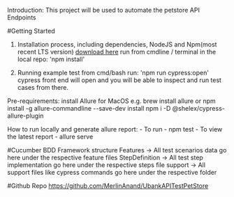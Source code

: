 
Introduction:
This project will be used to automate the petstore API Endpoints

#Getting Started
1. Installation process, including dependencies,
      NodeJS and Npm(most recent LTS version) [download here](https://nodejs.org/en/)
      run from cmdline / terminal in the local repo: 'npm install'

2. Running example test
      from cmd/bash run: 'npm run cypress:open'
      cypress front end will open and you will be able to inspect and run test cases  from there.

Pre-requirements:
install Allure for MacOS e.g. brew install allure or npm install -g allure-commandline --save-dev
install npm i -D @shelex/cypress-allure-plugin


How to run locally and generate allure report:
      - To run - npm test
      - To view the latest report - allure serve

#Cucumber BDD Framework structure
  Features -> All test scenarios data  go here under the respective feature files
  StepDefinition -> All test step implementation go here under the respective steps file
  support -> All support files like cypress commands go here under the respective folder
  
#Github Repo
 https://github.com/MerlinAnand/UbankAPITestPetStore